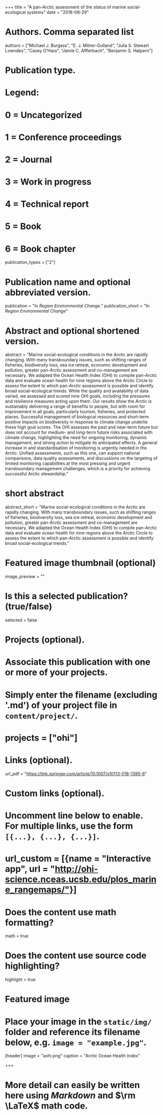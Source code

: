 +++
title = "A pan-Arctic assessment of the status of marine social-ecological systems"
date = "2018-08-29"

# Authors. Comma separated list
authors = ["Michael J. Burgass", "E. J. Milner-Gulland", "Julia S. Stewart Lowndes", "Casey O’Hara", "Jamie C. Afflerbach", "Benjamin S. Halpern"]

# Publication type.
# Legend:
# 0 = Uncategorized
# 1 = Conference proceedings
# 2 = Journal
# 3 = Work in progress
# 4 = Technical report
# 5 = Book
# 6 = Book chapter
publication_types = ["2"]

# Publication name and optional abbreviated version.
publication = "In *Region Environmental Change*."
publication_short = "In *Region Environmental Change*"

# Abstract and optional shortened version.
abstract = "Marine social-ecological conditions in the Arctic are rapidly changing. With many transboundary issues, such as shifting ranges of fisheries, biodiversity loss, sea ice retreat, economic development and pollution, greater pan-Arctic assessment and co-management are necessary. We adapted the Ocean Health Index (OHI) to compile pan-Arctic data and evaluate ocean health for nine regions above the Arctic Circle to assess the extent to which pan-Arctic assessment is possible and identify broad social-ecological trends. While the quality and availability of data varied, we assessed and scored nine OHI goals, including the pressures and resilience measures acting upon them. Our results show the Arctic is sustainably delivering a range of benefits to people, but with room for improvement in all goals, particularly tourism, fisheries, and protected places. Successful management of biological resources and short-term positive impacts on biodiversity in response to climate change underlie these high goal scores. The OHI assesses the past and near-term future but does not account for medium- and long-term future risks associated with climate change, highlighting the need for ongoing monitoring, dynamic management, and strong action to mitigate its anticipated effects. A general increase in and standardisation of monitoring is urgently needed in the Arctic. Unified assessments, such as this one, can support national comparisons, data quality assessments, and discussions on the targeting of limited monitoring capabilities at the most pressing and urgent transboundary management challenges, which is a priority for achieving successful Arctic stewardship."
# short abstract
abstract_short = "Marine social-ecological conditions in the Arctic are rapidly changing. With many transboundary issues, such as shifting ranges of fisheries, biodiversity loss, sea ice retreat, economic development and pollution, greater pan-Arctic assessment and co-management are necessary. We adapted the Ocean Health Index (OHI) to compile pan-Arctic data and evaluate ocean health for nine regions above the Arctic Circle to assess the extent to which pan-Arctic assessment is possible and identify broad social-ecological trends."

# Featured image thumbnail (optional)
image_preview = ""

# Is this a selected publication? (true/false)
selected = false

# Projects (optional).
#   Associate this publication with one or more of your projects.
#   Simply enter the filename (excluding '.md') of your project file in `content/project/`.
# projects = ["ohi"]

# Links (optional).
url_pdf = "https://link.springer.com/article/10.1007/s10113-018-1395-6"

# Custom links (optional).
#   Uncomment line below to enable. For multiple links, use the form `[{...}, {...}, {...}]`.
# url_custom = [{name = "Interactive app", url = "http://ohi-science.nceas.ucsb.edu/plos_marine_rangemaps/"}]

# Does the content use math formatting?
math = true

# Does the content use source code highlighting?
highlight = true

# Featured image
# Place your image in the `static/img/` folder and reference its filename below, e.g. `image = "example.jpg"`.
[header]
image = "aohi.png"
caption = "Arctic Ocean Health Index"

+++

# More detail can easily be written here using *Markdown* and $\rm \LaTeX$ math code.
